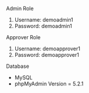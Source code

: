 Admin Role
1. Username: demoadmin1
2. Password: demoadmin1

Approver Role
1. Username: demoapprover1
2. Password: demoapprover1

Database
* MySQL 
* phpMyAdmin Version = 5.2.1
